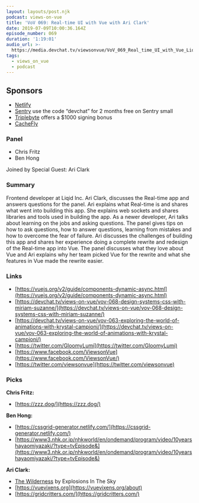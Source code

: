 ```yaml
---
layout: layouts/post.njk
podcast: views-on-vue
title: 'VoV 069: Real-time UI with Vue with Ari Clark'
date: 2019-07-09T10:00:36.164Z
episode_number: 069
duration: '1:19:01'
audio_url: >-
  https://media.devchat.tv/viewsonvue/VoV_069_Real_time_UI_with_Vue_Liqid_Inc_with_Ari_Clark.mp3
tags:
  - views_on_vue
  - podcast
---
```

## **Sponsors**



*   [Netlify](https://www.netlify.com/)
*   [Sentry](http://sentry.io/) use the code “devchat” for 2 months free on Sentry small
*   [Triplebyte](https://triplebyte.com/vue) offers a $1000 signing bonus
*   [CacheFly](https://www.cachefly.com/)


### **Panel**



*   Chris Fritz
*   Ben Hong

Joined by Special Guest: Ari Clark


### **Summary**

Frontend developer at Liqid Inc. Ari Clark, discusses the Real-time app and answers questions for the panel. Ari explains what Real-time is and shares what went into building this app. She explains web sockets and shares libraries and tools used in building the app. As a newer developer, Ari talks about learning on the jobs and asking questions. The panel gives tips on how to ask questions, how to answer questions, learning from mistakes and how to overcome the fear of failure. Ari discusses the challenges of building this app and shares her experience doing a complete rewrite and redesign of the Real-time app into Vue. The panel discusses what they love about Vue and Ari explains why her team picked Vue for the rewrite and what she features in Vue made the rewrite easier. 


### **Links**



*   [https://vuejs.org/v2/guide/components-dynamic-async.html](https://vuejs.org/v2/guide/components-dynamic-async.html)
*   [https://devchat.tv/views-on-vue/vov-068-design-systems-css-with-miriam-suzanne/](https://devchat.tv/views-on-vue/vov-068-design-systems-css-with-miriam-suzanne/)
*   [https://devchat.tv/views-on-vue/vov-063-exploring-the-world-of-animations-with-krystal-campioni/](https://devchat.tv/views-on-vue/vov-063-exploring-the-world-of-animations-with-krystal-campioni/)
*   [https://twitter.com/GloomyLumi](https://twitter.com/GloomyLumi)
*   [https://www.facebook.com/ViewsonVue](https://www.facebook.com/ViewsonVue/)
*   [https://twitter.com/viewsonvue](https://twitter.com/viewsonvue)


### **Picks**

**Chris Fritz:**



*   [https://zzz.dog/](https://zzz.dog/) 

**Ben Hong:**



*   [https://cssgrid-generator.netlify.com/](https://cssgrid-generator.netlify.com/) 
*   [https://www3.nhk.or.jp/nhkworld/en/ondemand/program/video/10yearshayaomiyazaki/?type=tvEpisode&](https://www3.nhk.or.jp/nhkworld/en/ondemand/program/video/10yearshayaomiyazaki/?type=tvEpisode&) 

**Ari Clark:**



*   [The Wilderness](https://www.amazon.com/Wilderness-Explosions-Sky/dp/B01D7E20T4/ref=sr_1_1?ie=UTF8&qid=1548462018&sr=8-1&linkCode=ll1&tag=devchattv-20&linkId=f06bfe7482dca8bb751ed6d7cc86e2ab&language=en_US) by Explosions In The Sky
*   [https://vuevixens.org](https://vuevixens.org/about)
*   [https://gridcritters.com/](https://gridcritters.com/)
